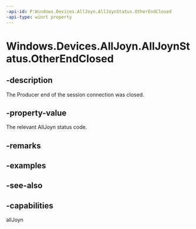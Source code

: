 ----api-id: P:Windows.Devices.AllJoyn.AllJoynStatus.OtherEndClosed
-api-type: winrt property
---<!-- Property syntaxpublic int OtherEndClosed { get; }--># Windows.Devices.AllJoyn.AllJoynStatus.OtherEndClosed## -descriptionThe Producer end of the session connection was closed.## -property-valueThe relevant AllJoyn status code.## -remarks## -examples## -see-also## -capabilitiesallJoyn